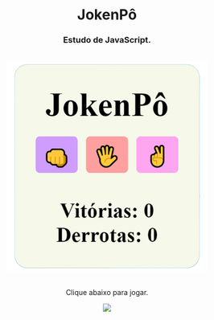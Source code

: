 <h1 align="center">
  JokenPô</h1>
<h3 align="center">Estudo de JavaScript.</h3>
<br>

<div align="center">
  <img width="400px" src="https://github.com/feliperyo/joken-po/blob/master/img/mockup.png?raw=true"/>
</div>

<br>
<p align="center">Clique abaixo para jogar.</p>

<div align="center">
<a href="https://feliperyo.github.io/joken-po/" target="_blank"><img src="https://img.shields.io/website-up-down-green-red/http/monip.org.svg"></a>
</div>
